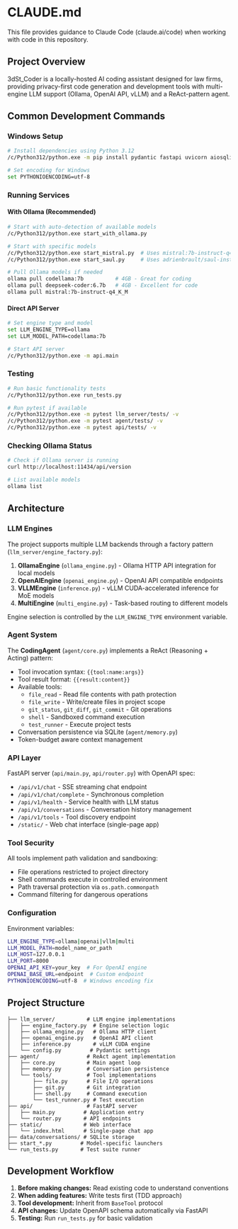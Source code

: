 # CLAUDE.md

This file provides guidance to Claude Code (claude.ai/code) when working with code in this repository.

## Project Overview

3dSt_Coder is a locally-hosted AI coding assistant designed for law firms, providing privacy-first code generation and development tools with multi-engine LLM support (Ollama, OpenAI API, vLLM) and a ReAct-pattern agent.

## Common Development Commands

### Windows Setup
```bash
# Install dependencies using Python 3.12
/c/Python312/python.exe -m pip install pydantic fastapi uvicorn aiosqlite gitpython requests aiofiles sse-starlette httpx pydantic-settings

# Set encoding for Windows
set PYTHONIOENCODING=utf-8
```

### Running Services

#### With Ollama (Recommended)
```bash
# Start with auto-detection of available models
/c/Python312/python.exe start_with_ollama.py

# Start with specific models
/c/Python312/python.exe start_mistral.py  # Uses mistral:7b-instruct-q4_K_M
/c/Python312/python.exe start_saul.py     # Uses adrienbrault/saul-instruct-v1:q4_k_m

# Pull Ollama models if needed
ollama pull codellama:7b          # 4GB - Great for coding
ollama pull deepseek-coder:6.7b   # 4GB - Excellent for code
ollama pull mistral:7b-instruct-q4_K_M
```

#### Direct API Server
```bash
# Set engine type and model
set LLM_ENGINE_TYPE=ollama
set LLM_MODEL_PATH=codellama:7b

# Start API server
/c/Python312/python.exe -m api.main
```

### Testing
```bash
# Run basic functionality tests
/c/Python312/python.exe run_tests.py

# Run pytest if available
/c/Python312/python.exe -m pytest llm_server/tests/ -v
/c/Python312/python.exe -m pytest agent/tests/ -v
/c/Python312/python.exe -m pytest api/tests/ -v
```

### Checking Ollama Status
```bash
# Check if Ollama server is running
curl http://localhost:11434/api/version

# List available models
ollama list
```

## Architecture

### LLM Engines

The project supports multiple LLM backends through a factory pattern (`llm_server/engine_factory.py`):

1. **OllamaEngine** (`ollama_engine.py`) - Ollama HTTP API integration for local models
2. **OpenAIEngine** (`openai_engine.py`) - OpenAI API compatible endpoints
3. **VLLMEngine** (`inference.py`) - vLLM CUDA-accelerated inference for MoE models
4. **MultiEngine** (`multi_engine.py`) - Task-based routing to different models

Engine selection is controlled by the `LLM_ENGINE_TYPE` environment variable.

### Agent System

The **CodingAgent** (`agent/core.py`) implements a ReAct (Reasoning + Acting) pattern:
- Tool invocation syntax: `{{tool:name:args}}`
- Tool result format: `{{result:content}}`
- Available tools:
  - `file_read` - Read file contents with path protection
  - `file_write` - Write/create files in project scope
  - `git_status`, `git_diff`, `git_commit` - Git operations
  - `shell` - Sandboxed command execution
  - `test_runner` - Execute project tests
- Conversation persistence via SQLite (`agent/memory.py`)
- Token-budget aware context management

### API Layer

FastAPI server (`api/main.py`, `api/router.py`) with OpenAPI spec:
- `/api/v1/chat` - SSE streaming chat endpoint
- `/api/v1/chat/complete` - Synchronous completion
- `/api/v1/health` - Service health with LLM status
- `/api/v1/conversations` - Conversation history management
- `/api/v1/tools` - Tool discovery endpoint
- `/static/` - Web chat interface (single-page app)

### Tool Security

All tools implement path validation and sandboxing:
- File operations restricted to project directory
- Shell commands execute in controlled environment
- Path traversal protection via `os.path.commonpath`
- Command filtering for dangerous operations

### Configuration

Environment variables:
```bash
LLM_ENGINE_TYPE=ollama|openai|vllm|multi
LLM_MODEL_PATH=model_name_or_path
LLM_HOST=127.0.0.1
LLM_PORT=8000
OPENAI_API_KEY=your_key  # For OpenAI engine
OPENAI_BASE_URL=endpoint  # Custom endpoint
PYTHONIOENCODING=utf-8  # Windows encoding fix
```

## Project Structure

```
├── llm_server/          # LLM engine implementations
│   ├── engine_factory.py  # Engine selection logic
│   ├── ollama_engine.py   # Ollama HTTP client
│   ├── openai_engine.py   # OpenAI API client
│   ├── inference.py       # vLLM CUDA engine
│   └── config.py         # Pydantic settings
├── agent/               # ReAct agent implementation
│   ├── core.py          # Main agent loop
│   ├── memory.py        # Conversation persistence
│   └── tools/           # Tool implementations
│       ├── file.py      # File I/O operations
│       ├── git.py       # Git integration
│       ├── shell.py     # Command execution
│       └── test_runner.py # Test execution
├── api/                 # FastAPI server
│   ├── main.py         # Application entry
│   └── router.py       # API endpoints
├── static/             # Web interface
│   └── index.html      # Single-page chat app
├── data/conversations/ # SQLite storage
├── start_*.py         # Model-specific launchers
└── run_tests.py       # Test suite runner
```

## Development Workflow

1. **Before making changes:** Read existing code to understand conventions
2. **When adding features:** Write tests first (TDD approach)
3. **Tool development:** Inherit from `BaseTool` protocol
4. **API changes:** Update OpenAPI schema automatically via FastAPI
5. **Testing:** Run `run_tests.py` for basic validation